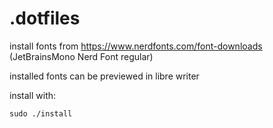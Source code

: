 # .dotfiles

install fonts from https://www.nerdfonts.com/font-downloads (JetBrainsMono Nerd Font regular)

installed fonts can be previewed in libre writer

install with:
```
sudo ./install
```
